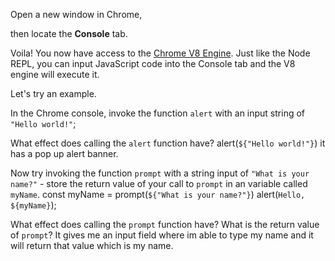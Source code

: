 Open a new window in Chrome,

then locate the **Console** tab.

Voila! You now have access to the [Chrome V8 Engine](https://www.cloudflare.com/en-gb/learning/serverless/glossary/what-is-chrome-v8/).
Just like the Node REPL, you can input JavaScript code into the Console tab and the V8 engine will execute it.

Let's try an example.

In the Chrome console,
invoke the function `alert` with an input string of `"Hello world!"`;

What effect does calling the `alert` function have? 
alert(`${"Hello world!"}`)
it has a pop up alert banner.

Now try invoking the function `prompt` with a string input of `"What is your name?"` - store the return value of your call to `prompt` in an variable called `myName`.
const myName =  prompt(`${"What is your name?"}`)
alert(`Hello, ${myName}`);


What effect does calling the `prompt` function have?
What is the return value of `prompt`?
It gives me an input field where im able to type my name and it will return that value which is my name.
